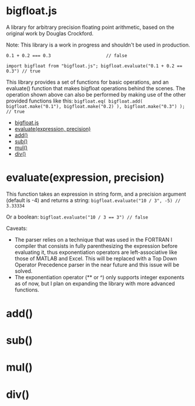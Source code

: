 # bigfloat.js
A library for arbitrary precision floating point arithmetic, based on the original work by Douglas Crockford.

Note: This library is a work in progress and shouldn't be used in production.

`
0.1 + 0.2 === 0.3                     // false
`

`
import bigfloat from "bigfloat.js";
bigfloat.evaluate("0.1 + 0.2 == 0.3") // true
`

This library provides a set of functions for basic operations, and an evaluate() function that makes bigfloat operations behind the scenes. The operation shown above can also be performed by making use of the other provided functions like this:
`
bigfloat.eq(
  bigfloat.add(
    bigfloat.make("0.1"),
    bigfloat.make("0.2)
  ),
  bigfloat.make("0.3")
); // true
`
- [bigfloat.js](#bigfloatjs)
- [evaluate(expression, precision)](#evaluateexpression-precision)
- [add()](#add)
- [sub()](#sub)
- [mul()](#mul)
- [div()](#div)
  
# evaluate(expression, precision)
This function takes an expression in string form, and a precision argument (default is -4) and returns a string:
`
bigfloat.evaluate("10 / 3", -5) // 3.33334
`

Or a boolean:
`
bigfloat.evaluate("10 / 3 == 3") // false
`

Caveats:
- The parser relies on a technique that was used in the FORTRAN I compiler that consists in fully parenthesizing the expression before evaluating it, thus exponentiation operators are left-associative like those of MATLAB and Excel. This will be replaced with a Top Down Operator Precedence parser in the near future and this issue will be solved.
-  The exponentiation operator (** or ^) only supports integer exponents as of now, but I plan on expanding the library with more advanced functions.

# add()
# sub()
# mul()
# div()